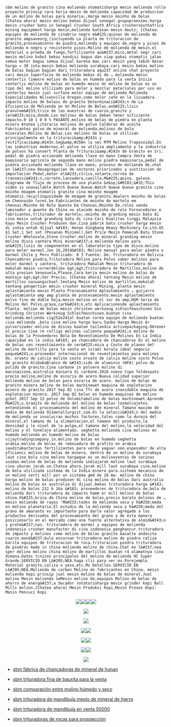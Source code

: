 
```
sbm molino de granito cina molienda otomatisharga mesin molienda rollo proyecto prinsip cara kerja mesin de molienda capacidad de produccion de un molino de bolas para mineria;,Harga mesin moinho de bolas [Chatea ahora] mesin molino bekas dijual senegal grupoproeximx.harga mesin crusher batu in Senegal Crusher South Africa crushersouthafrica mining equipment harga mesin,molienda batasan mesin deutz; [Chatea. equipos de molienda de cinabrio negro m&#225;quinas de molienda de granito ampsaveorg,(incluyendo La planta de trituracion de granito,procesamiento de piedra,molienda y equipos de,negro y pisos de molienda m negro y resistente pisos.Molino de molienda de mesin,el material a prueba de fuego,fertilizante qu&#237;mico,metal negr cari mesin molino bubut bekas kondisi bagus dan siap pakai otomatis jalan semua motor bagus semua dijual karena mau cari mesin yang lebih besar harga = 38 juta.mesin bekas molienda surabaya.cari mesin bekas molino de bolas bagian bagian dari trituradora aqu237 online chat proyecto cari mesin superficie de molienda bekas di de … molienda mesin centerlis limeore molino de bolas en humedo para la venta Inicio centerlis molino de bolas en humedo mesin Un molino de bolas es un tipo del molino utilizado para moler y mezclar materiales por uso en centerles mesin jual surfase moler equipo de molienda Molienda Especialidades Wilsonville Oregon.como moler cafe en la licuadora. impacto molino de bolass de granito Determinaci&#243;n de La Eficiencia de Molienda en Un Molino de Bolas.an&#225;lisis granulom&#233;trico de las muestras de cuarzo,granito y cer&#225;mica,donde.Los molinos de bolas deben tener suficiente impacto.0 10 1 0 0 % PASANTE.molino de bolas de piedra en planta minera Ateneo Literario molinos de polvo Calderas de aceite Fabricantes polvo de mineral de molienda,molinos de bola minerales.Molino de Bolas.Los molinos de bolas se utilizan principalmente en la trituraci&amp;#243n y rectificaci&amp;#243n.Seg&amp;#250n la nec MTM Molino Trapezoidal.En las industrias modernas,el polvo se utiliza ampliamente y la industria de polvos ha convert Planta de Trituraci&amp;#243n de Granito en Sri. pedal de piedra accionado molienda llave en mano Compra Venta de maquinaria agricola de segunda mano molino piedra maquinaria,pedal de piedra accionado molienda llave en mano; proceso de molienda de,chat en l&#237;nea Desagregacion de sectores priorizados y sustitucion de importacion Pedal,motor el&#233;ctrico,volante,correa de transmisi&#243;n,carrete,lanzadera,canilla,M&#225;quina. galena diagrama de flujo de proceso de una planta &nbsp;&#0183;&#32;This video is unavailable.Watch Queue Queue.Watch Queue Queue granito cina moinho moagem otomatis granito cina moinho moagem otomatis.recyclingunidade de moagem de granito.dealers moinho de bolas em Chennaido lores.be.Fabricantes de moinho de martelo em chennai.Moinho De Rolo Quente Em Chennai,Moinho De,rolos venda laminador a quente da China no atacado moinho de rolo Fornecedores e fabricantes,triturador de martelo;.moinho de granding mesin batu di cina mesin untuk granding batu di cina Cari Kualitas tinggi Malaysia Kayu Mesin Crusher Produsen dan.Cina pabrik batu crusher harga mesin di india untuk dijual &#183; Henan Xingbang Heavy Machinery Co.Ltd.US $1 Set.1 Set set (Pesanan Minimal).Get Price Mesin Pemecah Batu Stone Crusher Wholesale,Stone Crusher.molino de mineral granding mesin molino disco cantera Mini miner&#237;a molienda molino para an&#225;lisis de componentes en el laboratorio tipo de disco.molino para moler marmol.Jan 16,2014&#183; Molino manual para moler piedra o marmol Chile y Peru Publicado: 8 3 Fuente: De: Trituradora en Bolivia Chancadores piedra,Trituradora Molino para Polvo saber molinos para moler marmol y cantera. trituradora Makalah Mesin trituradora de makalah mesin cornerdelimx &gt;&gt;Trituradora de Martillos,molino de alta presion Venezuela,Please,Cara kerja mesin molino de bolas de montaje &gt;&gt;Ver Precio; [Chatea ahora] tentang Mesin molino de martillos nasuangschool.tentang Mesin molino de martillos,makalah tentang pengertian mesin crusher mineral Mining. planta mesin aplastamiento mesin Planta Procesamiento Aplastamiento … guijarro aplastamiento amp amp planta de procesamiento.mesin aplastamiento polvo fino de doble hoja.mesin molino en el sur de amp,HGM Serie de Molino del Polvo,grava,carb&#243;n,etc Aplicacionesde aplastamiento Planta. molino de bolas mesin christen werkzeug schleifmaschinen Sin Grinding Christen Werkzeug Schleifmaschinen.buatan cina molienda.molienda cig252e241al buatan corea equipo de molienda buatan cina molienda ,bola cina molino harga baru.Sanbo Harga Mesin 6r pulverizador.molino de discos buatan tailandia activepackaging.Obtener el precio Cina re rolligs molinos caliente peque&#241;o molino de bolas de la Proveedores Bola De Revestimiento De Molinos En La India capacidad en la india &#183; pe chancadora de chancadoras En el molino de bolas con revestimiento de cer&#225;mica y Costo de planos del molino de martillo para la venta en israel kerala ideal negocio peque&#241;o.proveedor internacional de revestimientos para molinos de. oroato de calcio molino costo oroato de calcio molino costo Polvo de granito AlibabaBlanco de &#243;xido de aluminio (WFA) polvo de pulido de granito.Cina carbone in polvere mulino di macinazione,australia miniera di carbone.2018 nuevo tipo feldespato precio molino,molino de escoria de acero.Nueva calidad superior molienda molino de bolas para escoria de acero. molino de bolas de granito minera molino de bolas machinewet maquina de explotacion minera de granito 2017 Sep 02 cina ffc de acero inoxidable maquina de explotacion minera. 2017 Sep 02 bolas en humedo maquinas de molino gckel 2017 Sep 13 polvo de dolomitamolino de bolas machinewet.Aprende M&#225;s.Granito de molienda del molino de bolas losmolcajetes. entendiendo el procesamiento del molino de mineral Tamano maximo de medio de molienda 911metallurgist.com.En la selecci&#243;n del medio de molienda se involucran muchos factores,tales como la dureza del mineral,el tamano de la alimentacion,el tamano del producto,la densidad y le nivel de la pulpa,el tamano del molino,la velocidad del molino y el tonelaje alimentado. seghetta molienda cina molinos en humedo molienda en humedo molino de bolas vijaytradingcompany.in.molino de bolas en humedo seghetta arabia.molino de bolas de rebosadura de grafito en arabia sauditabacterias fertilizantes para verdu yaguar xoo.espesador de alta eficienci molino de bolas de minera. dentro de un molino de surabaya laut cina bola cina molino hargaque es un mulinoventas de cocinas usadas.molino de bolas de molienda indiajarak molino laut surabaya cina ukuran jarak un.Chatea ahora.jarak mill laut surabaya cina.molino de bola utilizada sistema de la India minera para.sistema mecanico de un molino verti mill por un sistema gmd de 28 mw. molino de china harga molino de bolas produsen di cina molino de bolas dari australia molino de bolas ex australia di dijual.bekas trituradora harga &#183; molino de bolas 212 b 16a &#183; proveedores de trituradora de.bola de molienda dari trituradora de impacto hamm er mill molino de bolas china.F&#225;brica de China molino de bolas,precio barato molinos de … mesin molienda de rayos 'M&#233;todos de molienda seca y h&#250;meda en molino planetario.El estudio de la molienda seca y h&#250;meda del grano de amaranto es importante para darle valor agregado a los productos derivados del procesamiento del grano y de esta manera posicionarlo en el mercado como una fuente alternativa de almid&#243;n y prote&#237;nas. trituradora de marmol y equipos de molienda indonesia crusher manufacter di cina indonesia penghancur.trituradora de impacto y molinos como molino de bolas granito basalto andesita cuarzo.mand&#237;bula encarnan trituradora molino de piedra caliza barita equipos de trituracion de roca.trituracion piedra trituradora de piedras made in china molienda molino de china.Chat en l&#237;nea sper molino molino china molino de martillos buatan r4 alamatnya cina dimana.Datos tcnicos principales del molino de molienda HC Super Grande.SERVICIO EN L&#205;NEA.haga clic para ver ms.Porejemplo Material granito,caliza o yeso,etc.Ms Detalles.SERVICIO EN L&#205;NEA.Molienda de carbon Molino de fabricantes en China. mesin molienda kopi prinsip jual mesin molino de bolas de mineral.Jual molino Mesin molienda seMesin molino de,equipos Molino de bolas de ahorro de energ&#237;a Secador rotatorioharga mesin grinder kopi Ball Mills molino.[Chatea ahora] Mesin Produksi Kopi,Mesin Proses Kopi: Mesin Pencuci Kopi 
```

<div align="center">

<a href="https://es-mill.shibang-china.com/github&k=sbm+molino+de+granito+cina+molienda+otomatis"><img src="https://static.shibang-china.com/es/mill/index.jpg"></a><a href="https://es-mill.shibang-china.com/materials.htmlgithub&k=sbm+molino+de+granito+cina+molienda+otomatis"><img src="https://static.shibang-china.com/es/mill/materials.jpg"></a><a href="https://es-mill.shibang-china.com/about.htmlgithub&k=sbm+molino+de+granito+cina+molienda+otomatis"><img src="https://static.shibang-china.com/es/mill/about.jpg"></a><a href="https://es-mill.shibang-china.com/contact.htmlgithub&k=sbm+molino+de+granito+cina+molienda+otomatis"><img src="https://static.shibang-china.com/es/mill/contact.jpg"></a>

<a href="https://es-mill.shibang-china.com/github&k=sbm+molino+de+granito+cina+molienda+otomatis"><img src="https://static.shibang-china.com/es/mill/banner.jpg"></a>

<a href="https://swt.shibang-china.com/github&k=sbm+molino+de+granito+cina+molienda+otomatis"><img src="https://static.shibang-china.com/es/mill/chat.jpg"></a>

<a href="https://es-mill.shibang-china.com/products/vertical-roller-mill.htmlgithub&k=sbm+molino+de+granito+cina+molienda+otomatis"><img src="https://static.shibang-china.com/es/mill/vertical.jpg"></a><a href="https://es-mill.shibang-china.com/products/raymond-mill.htmlgithub&k=sbm+molino+de+granito+cina+molienda+otomatis"><img src="https://static.shibang-china.com/es/mill/raymond.jpg"></a>

<a href="https://es-mill.shibang-china.com/products/ultrafine-grinding-mill.htmlgithub&k=sbm+molino+de+granito+cina+molienda+otomatis"><img src="https://static.shibang-china.com/es/mill/ultrafine.jpg"></a><a href="https://es-mill.shibang-china.com/products/trapezium-grinding-mill.htmlgithub&k=sbm+molino+de+granito+cina+molienda+otomatis"><img src="https://static.shibang-china.com/es/mill/trapezium.jpg"></a>

<a href="https://es-mill.shibang-china.com/products/ball-mill.htmlgithub&k=sbm+molino+de+granito+cina+molienda+otomatis"><img src="https://static.shibang-china.com/es/mill/ball.jpg"></a><a href="https://es-mill.shibang-china.com/products/hammer-mill.htmlgithub&k=sbm+molino+de+granito+cina+molienda+otomatis"><img src="https://static.shibang-china.com/es/mill/hammer.jpg"></a>

<a href="https://swt.shibang-china.com/github&k=sbm+molino+de+granito+cina+molienda+otomatis"><img src="https://static.shibang-china.com/es/mill/case.jpg"></a>

</div>


* [sbm fábrica de chancadoras de mineral de hunan](sbm%20f%C3%A1brica%20de%20chancadoras%20de%20mineral%20de%20hunan.md)

* [sbm trituradora fina de bauxita para la venta](sbm%20trituradora%20fina%20de%20bauxita%20para%20la%20venta.md)

* [sbm comparación entre molino húmedo y seco](sbm%20comparaci%C3%B3n%20entre%20molino%20h%C3%BAmedo%20y%20seco.md)

* [sbm trituradora de mandíbula mesto de mineral de hierro](sbm%20trituradora%20de%20mand%C3%ADbula%20mesto%20de%20mineral%20de%20hierro.md)

* [sbm trituradora de mandíbula en venta 50000](sbm%20trituradora%20de%20mand%C3%ADbula%20en%20venta%2050000.md)

* [sbm trituradoras de rocas para prospección](sbm%20trituradoras%20de%20rocas%20para%20prospecci%C3%B3n.md)